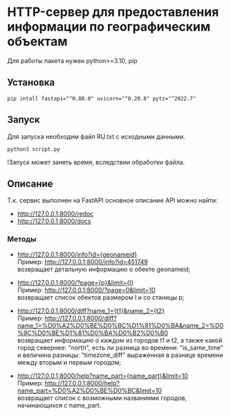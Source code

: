 # HTTP-сервер для предоставления информации по географическим объектам

Для работы пакета нужен python>=3.10, pip

## Установка
```
pip intall fastapi="^0.88.0" uvicorn="^0.20.0" pytz="^2022.7"
```

## Запуск
Для запуска необходим файл RU.txt c исходными данными.
```
python3 script.py
```
!Запуск может занять время, вследствии обработки файла.

## Описание
Т.к. сервис выполнен на FastAPI основное описание API можно найти:
 - http://127.0.0.1:8000/redoc
 - http://127.0.0.1:8000/docs

### Методы
 - http://127.0.0.1:8000/info?id={geonameid}  
 Пример: http://127.0.0.1:8000/info?id=451749  
 возвращает детальную информацию о обекте geonameid;
 
 - http://127.0.0.1:8000/?page={p}&limit={l}  
 Пример: http://127.0.0.1:8000/?page=0&limit=10  
 возвращает список обектов размером l и со станицы p;
 
 - http://127.0.0.1:8000/diff?name_1={t1}&name_2={t2}  
 Пример: http://127.0.0.1:8000/diff?name_1=%D0%A2%D0%BE%D0%BC%D1%81%D0%BA&name_2=%D0%9C%D0%BE%D1%81%D0%BA%D0%B2%D0%B0  
 возвращает информацию о каждом из городов t1 и t2, а также какой город севернее: "north", есть ли разница во времени: "is_same_time" и величина разницы: "timezone_diff" выраженная в разнице времени между вторым и первым городом;
 
 - http://127.0.0.1:8000/help?name_part={name_part}&limit=10  
 Пример: http://127.0.0.1:8000/help?name_part=%D0%A2%D0%BE%D0%BC&limit=10  
 возвращает список с возможными названиями городов, начинающихся с name_part.

